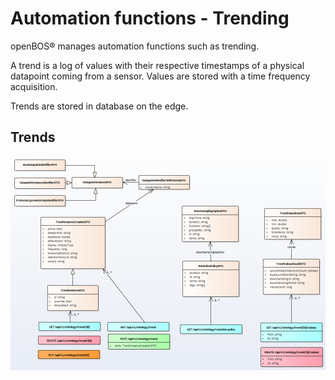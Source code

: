 # Automation functions - Trending

openBOS® manages automation functions such as trending. 

A trend is a log of values with their respective timestamps of a physical datapoint coming from a sensor. Values are stored with a time frequency acquisition. 

Trends are stored in database on the edge. 

## Trends

![Trends](../../assets/openbos-documentation/static/images/diagram_trends.png "Trends")
